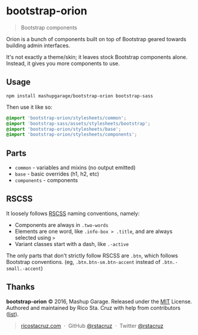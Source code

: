 # bootstrap-orion

> Bootstrap components

Orion is a bunch of components built on top of Bootstrap geared towards building admin interfaces.

It's not exactly a theme/skin; it leaves stock Bootstrap components alone. Instead, it gives you more components to use.

## Usage

```
npm install mashupgarage/bootstrap-orion bootstrap-sass
```

Then use it like so:

```scss
@import 'bootstrap-orion/stylesheets/common';
@import 'bootstrap-sass/assets/stylesheets/bootstrap';
@import 'bootstrap-orion/stylesheets/base';
@import 'bootstrap-orion/stylesheets/components';
```

## Parts

- `common` - variables and mixins (no output emitted)
- `base` - basic overrides (h1, h2, etc)
- `components` - components

## RSCSS

It loosely follows [RSCSS](http://rscss.io/) naming conventions, namely:

- Components are always in `.two-words`
- Elements are one word, like `.info-box > .title`, and are always selected using `>`
- Variant classes start with a dash, like `.-active`

The only parts that don't strictly follow RSCSS are `.btn`, which follows Bootstrap conventions. (eg, `.btn.btn-sm.btn-accent` instead of `.btn.-small.-accent`)

## Thanks

**bootstrap-orion** © 2016, Mashup Garage. Released under the [MIT] License.<br>
Authored and maintained by Rico Sta. Cruz with help from contributors ([list][contributors]).

> [ricostacruz.com](http://ricostacruz.com) &nbsp;&middot;&nbsp;
> GitHub [@rstacruz](https://github.com/rstacruz) &nbsp;&middot;&nbsp;
> Twitter [@rstacruz](https://twitter.com/rstacruz)

[MIT]: http://mit-license.org/
[contributors]: http://github.com/mashupgarage/bootstrap-orion/contributors
